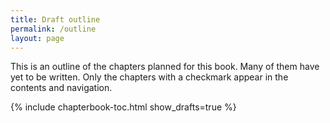 ```yaml
---
title: Draft outline
permalink: /outline
layout: page
---
```


This is an outline of the chapters planned for this book.
Many of them  have yet to be written.
Only the chapters with a checkmark appear in the contents and navigation. 

{% include chapterbook-toc.html show_drafts=true %}
